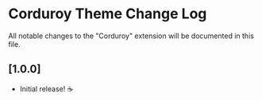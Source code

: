 # Corduroy Theme Change Log

All notable changes to the "Corduroy" extension will be documented in this file.

## [1.0.0]

- Initial release! ☕️
